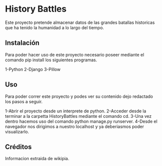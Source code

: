 # History Battles

Este proyecto pretende almacenar datos de las grandes batallas historicas que ha tenido la humanidad a lo largo del tiempo.

## Instalación
Para poder hacer uso de este proyecto necesario poseer mediante el comando pip install los siguientes programas.

1-Python
2-Django
3-Pillow

## Uso
Para poder correr este proyecto y podes ver su contenido dejo redactado los pasos a seguir.

1-Abrir el proyecto desde un interprete de python.
2-Acceder desde la terminar a la carpetta HistoryBattles mediante el comando cd.
3-Una vez dentro hacemos uso del comando python manage.py runserver.
4-Desde el navegador nos dirigimos a nuestro localhost y ya deberiasmos poder visualizarlo.


## Créditos
Informacion extraida de wikipia.
